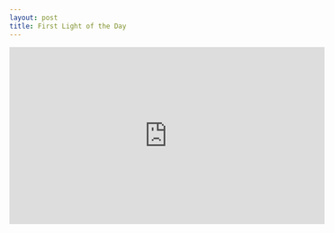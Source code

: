 ```yaml
---
layout: post
title: First Light of the Day
---
```


<script src="https://gist.github.com/jakeweholt/739f968411f436d272b63ef029cb2c6d.js"></script>
<iframe width="560" height="315" src="https://www.youtube.com/embed/SygSrGMSxME" frameborder="0" allow="accelerometer; autoplay; encrypted-media; gyroscope; picture-in-picture" allowfullscreen></iframe>